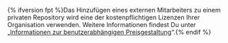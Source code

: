 {% ifversion fpt %}Das Hinzufügen eines externen Mitarbeiters zu einem privaten Repository wird eine der kostenpflichtigen Lizenzen Ihrer Organisation verwenden. Weitere Informationen findest Du unter „[Informationen zur benutzerabhängigen Preisgestaltung](/articles/about-per-user-pricing/)“.{% endif %}
